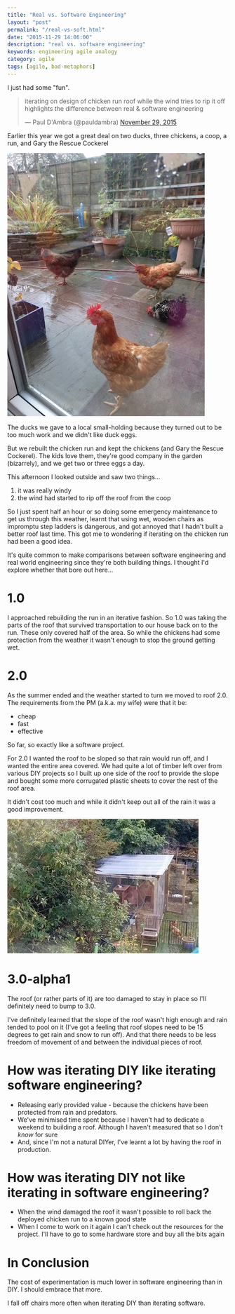 ```yaml
---
title: "Real vs. Software Engineering"
layout: "post"
permalink: "/real-vs-soft.html"
date: "2015-11-29 14:06:00"
description: "real vs. software engineering"
keywords: engineering agile analogy
category: agile
tags: [agile, bad-metaphors]
---
```


I just had some "fun".

<div class="tweet-wrapper">
	<blockquote class="twitter-tweet" lang="en"><p lang="en" dir="ltr">iterating on design of chicken run roof while the wind tries to rip it off highlights the difference between real &amp; software engineering</p>&mdash; Paul D&#39;Ambra (@pauldambra) <a href="https://twitter.com/pauldambra/status/670958192596242432">November 29, 2015</a></blockquote>
	<script async src="//platform.twitter.com/widgets.js" charset="utf-8"></script>
</div>
<!--more-->

Earlier this year we got a great deal on two ducks, three chickens, a coop, a run, and Gary the Rescue Cockerel

<p><img src="/images/chickens.jpg" alt="the chickens" class="img-responsive img-thumbnail"/></p>

The ducks we gave to a local small-holding because they turned out to be too much work and we didn't like duck eggs.

But we rebuilt the chicken run and kept the chickens (and Gary the Rescue Cockerel). The kids love them, they're good company in the garden (bizarrely), and we get two or three eggs a day.

This afternoon I looked outside and saw two things...

1) it was really windy
2) the wind had started to rip off the roof from the coop

So I just spent half an hour or so doing some emergency maintenance to get us through this weather, learnt that using wet, wooden chairs as impromptu step ladders is dangerous, and got annoyed that I hadn't built a better roof last time. This got me to wondering if iterating on the chicken run had been a good idea.

It's quite common to make comparisons between software engineering and real world engineering since they're both building things. I thought I'd explore whether that bore out here...

# 1.0

I approached rebuilding the run in an iterative fashion. So 1.0 was taking the parts of the roof that survived transportation to our house back on to the run. These only covered half of the area. So while the chickens had some protection from the weather it wasn't enough to stop the ground getting wet.

# 2.0

As the summer ended and the weather started to turn we moved to roof 2.0. The requirements from the PM (a.k.a. my wife) were that it be:

* cheap
* fast
* effective

So far, so exactly like a software project.

For 2.0 I wanted the roof to be sloped so that rain would run off, and I wanted the entire area covered. We had quite a lot of timber left over from various DIY projects so I built up one side of the roof to provide the slope and bought some more corrugated plastic sheets to cover the rest of the roof area.

It didn't cost too much and while it didn't keep out all of the rain it was a good improvement.

<p><img src="/images/run2.0.jpg" alt="chicken run 2.0" class="img-responsive img-thumbnail"/></p>

# 3.0-alpha1

The roof (or rather parts of it) are too damaged to stay in place so I'll definitely need to bump to 3.0.

I've definitely learned that the slope of the roof wasn't high enough and rain tended to pool on it (I've got a feeling that roof slopes need to be 15 degrees to get rain and snow to run off). And that there needs to be less freedom of movement of and between the individual pieces of roof.

# How was iterating DIY like iterating software engineering?

* Releasing early provided value - because the chickens have been protected from rain and predators.
* We've minimised time spent because I haven't had to dedicate a weekend to building a roof. Although I haven't measured that so I don't _know_ for sure
* And, since I'm not a natural DIYer, I've learnt a lot by having the roof in production.

# How was iterating DIY not like iterating in software engineering?

* When the wind damaged the roof it wasn't possible to roll back the deployed chicken run to a known good state
* When I come to work on it again I can't check out the resources for the project. I'll have to go to some hardware store and buy all the bits again

# In Conclusion

The cost of experimentation is much lower in software engineering than in DIY. I should embrace that more.

I fall off chairs more often when iterating DIY than iterating software.
